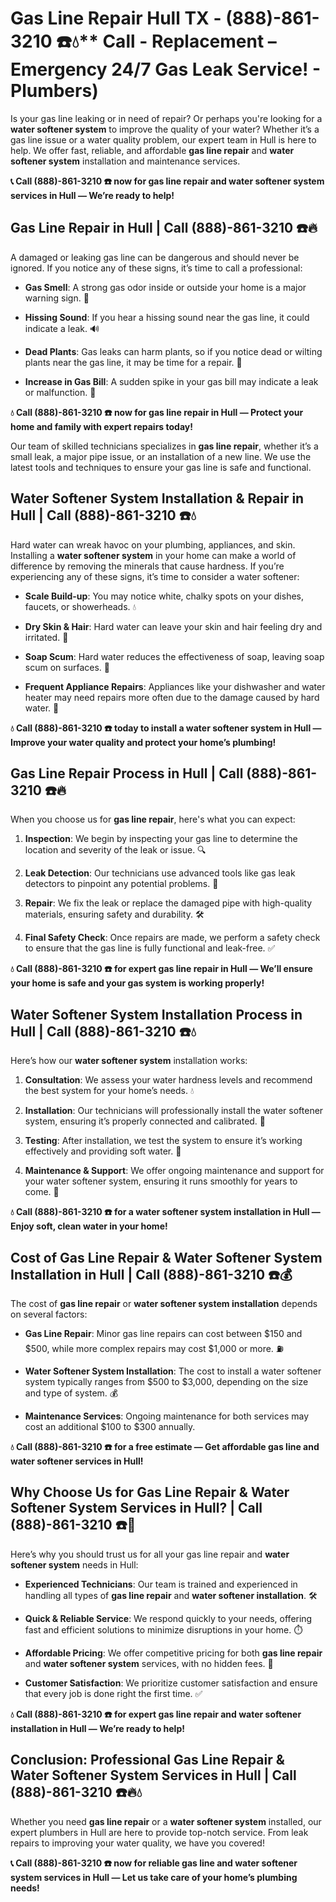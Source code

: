 # Gas Line Repair Hull TX - (888)-861-3210 ☎️💧** Call - Replacement – Emergency 24/7 Gas Leak Service! - Plumbers)

Is your gas line leaking or in need of repair? Or perhaps you're looking for a **water softener system** to improve the quality of your water? Whether it’s a gas line issue or a water quality problem, our expert team in Hull is here to help. We offer fast, reliable, and affordable **gas line repair** and **water softener system** installation and maintenance services.

**📞 Call (888)-861-3210 ☎️ now for gas line repair and water softener system services in Hull — We’re ready to help!**

## **Gas Line Repair in Hull | Call (888)-861-3210 ☎️🔥**

A damaged or leaking gas line can be dangerous and should never be ignored. If you notice any of these signs, it’s time to call a professional:

- **Gas Smell**: A strong gas odor inside or outside your home is a major warning sign. 🚨
- **Hissing Sound**: If you hear a hissing sound near the gas line, it could indicate a leak. 🔊
- **Dead Plants**: Gas leaks can harm plants, so if you notice dead or wilting plants near the gas line, it may be time for a repair. 🌱
- **Increase in Gas Bill**: A sudden spike in your gas bill may indicate a leak or malfunction. 💸

**💧 Call (888)-861-3210 ☎️ now for gas line repair in Hull — Protect your home and family with expert repairs today!**

Our team of skilled technicians specializes in **gas line repair**, whether it’s a small leak, a major pipe issue, or an installation of a new line. We use the latest tools and techniques to ensure your gas line is safe and functional.

## **Water Softener System Installation & Repair in Hull | Call (888)-861-3210 ☎️💧**

Hard water can wreak havoc on your plumbing, appliances, and skin. Installing a **water softener system** in your home can make a world of difference by removing the minerals that cause hardness. If you’re experiencing any of these signs, it’s time to consider a water softener:

- **Scale Build-up**: You may notice white, chalky spots on your dishes, faucets, or showerheads. 💧
- **Dry Skin & Hair**: Hard water can leave your skin and hair feeling dry and irritated. 🛁
- **Soap Scum**: Hard water reduces the effectiveness of soap, leaving soap scum on surfaces. 🧼
- **Frequent Appliance Repairs**: Appliances like your dishwasher and water heater may need repairs more often due to the damage caused by hard water. 🔧

**💧 Call (888)-861-3210 ☎️ today to install a **water softener system** in Hull — Improve your water quality and protect your home’s plumbing!**

## **Gas Line Repair Process in Hull | Call (888)-861-3210 ☎️🔥**

When you choose us for **gas line repair**, here's what you can expect:

1. **Inspection**: We begin by inspecting your gas line to determine the location and severity of the leak or issue. 🔍
2. **Leak Detection**: Our technicians use advanced tools like gas leak detectors to pinpoint any potential problems. 🚨
3. **Repair**: We fix the leak or replace the damaged pipe with high-quality materials, ensuring safety and durability. 🛠️
4. **Final Safety Check**: Once repairs are made, we perform a safety check to ensure that the gas line is fully functional and leak-free. ✅

**💧 Call (888)-861-3210 ☎️ for expert **gas line repair** in Hull — We’ll ensure your home is safe and your gas system is working properly!**

## **Water Softener System Installation Process in Hull | Call (888)-861-3210 ☎️💧**

Here’s how our **water softener system** installation works:

1. **Consultation**: We assess your water hardness levels and recommend the best system for your home’s needs. 💧
2. **Installation**: Our technicians will professionally install the water softener system, ensuring it’s properly connected and calibrated. 🔧
3. **Testing**: After installation, we test the system to ensure it’s working effectively and providing soft water. 🌊
4. **Maintenance & Support**: We offer ongoing maintenance and support for your water softener system, ensuring it runs smoothly for years to come. 🔄

**💧 Call (888)-861-3210 ☎️ for a water softener system installation in Hull — Enjoy soft, clean water in your home!**

## **Cost of Gas Line Repair & Water Softener System Installation in Hull | Call (888)-861-3210 ☎️💰**

The cost of **gas line repair** or **water softener system installation** depends on several factors:

- **Gas Line Repair**: Minor gas line repairs can cost between $150 and $500, while more complex repairs may cost $1,000 or more. ⛽
- **Water Softener System Installation**: The cost to install a water softener system typically ranges from $500 to $3,000, depending on the size and type of system. 💰
- **Maintenance Services**: Ongoing maintenance for both services may cost an additional $100 to $300 annually.

**💧 Call (888)-861-3210 ☎️ for a free estimate — Get affordable gas line and water softener services in Hull!**

## **Why Choose Us for Gas Line Repair & Water Softener System Services in Hull? | Call (888)-861-3210 ☎️🌟**

Here’s why you should trust us for all your gas line repair and **water softener system** needs in Hull:

- **Experienced Technicians**: Our team is trained and experienced in handling all types of **gas line repair** and **water softener installation**. 🛠️
- **Quick & Reliable Service**: We respond quickly to your needs, offering fast and efficient solutions to minimize disruptions in your home. ⏱️
- **Affordable Pricing**: We offer competitive pricing for both **gas line repair** and **water softener system** services, with no hidden fees. 💸
- **Customer Satisfaction**: We prioritize customer satisfaction and ensure that every job is done right the first time. ✅

**💧 Call (888)-861-3210 ☎️ for expert gas line repair and water softener installation in Hull — We’re ready to help!**

## **Conclusion: Professional Gas Line Repair & Water Softener System Services in Hull | Call (888)-861-3210 ☎️🔥💧**

Whether you need **gas line repair** or a **water softener system** installed, our expert plumbers in Hull are here to provide top-notch service. From leak repairs to improving your water quality, we have you covered!

**📞 Call (888)-861-3210 ☎️ now for reliable gas line and water softener system services in Hull — Let us take care of your home’s plumbing needs!**
